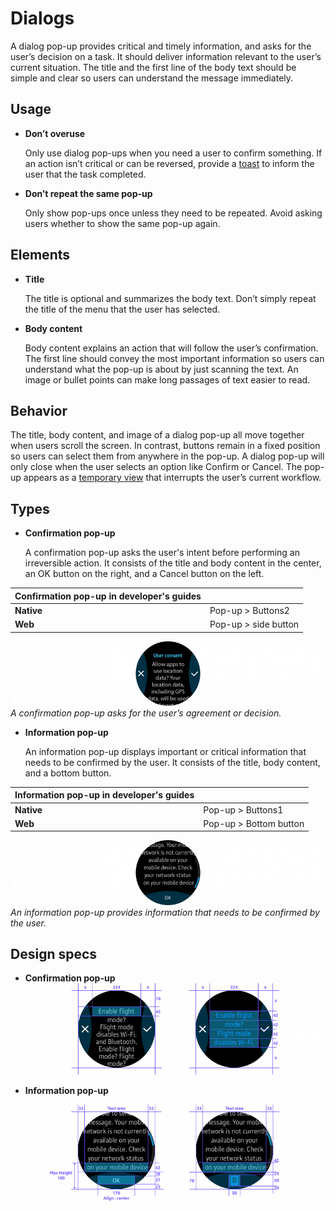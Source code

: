 # Dialogs

A dialog pop-up provides critical and timely information, and asks for the user’s decision on a task. It should deliver information relevant to the user’s current situation. The title and the first line of the body text should be simple and clear so users can understand the message immediately.

## Usage

-   **Don’t overuse**

    Only use dialog pop-ups when you need a user to confirm something. If an action isn’t critical or can be reversed, provide a [toast](toasts.md) to inform the user that the task completed.

-   **Don’t repeat the same pop-up**

    Only show pop-ups once unless they need to be repeated. Avoid asking users whether to show the same pop-up again.

## Elements

-   **Title**

    The title is optional and summarizes the body text. Don’t simply repeat the title of the menu that the user has selected.

-   **Body content**

    Body content explains an action that will follow the user’s confirmation. The first line should convey the most important information so users can understand what the pop-up is about by just scanning the text. An image or bullet points can make long passages of text easier to read.

## Behavior

The title, body content, and image of a dialog pop-up all move together when users scroll the screen. In contrast, buttons remain in a fixed position so users can select them from anywhere in the pop-up. A dialog pop-up will only close when the user selects an option like Confirm or Cancel. The pop-up appears as a [temporary view](../navigation/screen-views.md#temp_view) that interrupts the user’s current workflow.

## Types

-   **Confirmation pop-up**

    A confirmation pop-up asks the user's intent before performing an irreversible action. It consists of the title and body content in the center, an OK button on the right, and a Cancel button on the left.

|**Confirmation pop-up** in developer's guides| |  
|--------------|-----------|  
|**Native**|  Pop-up > Buttons2|
|    **Web**|   Pop-up > side button|

![](media/ui_components_10.3.4_1-850x174.png)  
    *A confirmation pop-up asks for the user’s agreement or decision.*


-   **Information pop-up**

    An information pop-up displays important or critical information that needs to be confirmed by the user. It consists of the title, body content, and a bottom button.

|**Information pop-up** in developer's guides| |
|---------|----------|
|  **Native**|    Pop-up > Buttons1|
|    **Web**|    Pop-up > Bottom button|

  ![](media/ui_components_10.3.4_2-850x174.png)  
    *An information pop-up provides information that needs to be confirmed by the user.*

## Design specs

-   **Confirmation pop-up**  
  ![](media/ui_components_10.3.5_1-850x258.png)

-   **Information pop-up**  

    ![](media/ui_components_10.3.5_2-850x272.png)

